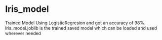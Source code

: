 # Iris_model

Trained Model Using LogisticRegresion and got an accuracy of 98%. Iris_model.joblib is the trained saved model which can be loaded and used wherever needed
